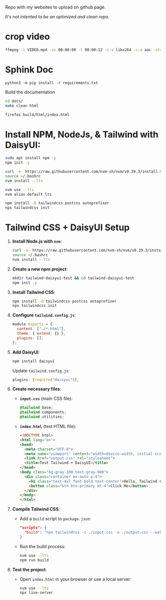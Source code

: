 Repo with my websites to upload on github page.

*It's not intented to be an optimized and clean repo.*

# crop video
```sh
ffmpeg -i VIDEO.mp4 -ss 00:00:00 -t 00:00:12 -c:v libx264 -c:a aac -strict experimental output.mp4
```

# Sphink Doc

```
python3 -m pip install -r requirements.txt
```

Build the documentation

```sh
cd docs/
make clean html
```

```sh
firefox build/html/index.html
```

# Install NPM, NodeJs, & Tailwind with DaisyUI:

```sh
sudo apt install npm -y
npm init -y

curl -o- https://raw.githubusercontent.com/nvm-sh/nvm/v0.39.3/install.sh | bash
source ~/.bashrc
nvm install --lts

nvm use --lts
nvm alias default lts
```

```sh
npm install -D tailwindcss postcss autoprefixer
npx tailwindcss init
```

# Tailwind CSS + DaisyUI Setup

1. **Install Node.js with `nvm`**:

   ```bash
   curl -o- https://raw.githubusercontent.com/nvm-sh/nvm/v0.39.3/install.sh | bash
   source ~/.bashrc
   nvm install --lts
   ```
2. **Create a new npm project**:

   ```bash
   mkdir tailwind-daisyui-test && cd tailwind-daisyui-test
   npm init -y
   ```
3. **Install Tailwind CSS**:

   ```bash
   npm install -D tailwindcss postcss autoprefixer
   npx tailwindcss init
   ```
4. **Configure `tailwind.config.js`**:

   ```javascript
   module.exports = {
     content: ["./*.html"],
     theme: { extend: {} },
     plugins: [],
   };
   ```
5. **Add DaisyUI**:

   ```bash
   npm install daisyui
   ```
   Update `tailwind.config.js`:

   ```javascript
   plugins: [require("daisyui")],
   ```
6. **Create necessary files**:

   - **`input.css`** (main CSS file):
     ```css
     @tailwind base;
     @tailwind components;
     @tailwind utilities;
     ```
   - **`index.html`** (test HTML file):
     ```html
     <!DOCTYPE html>
     <html lang="en">
     <head>
       <meta charset="UTF-8">
       <meta name="viewport" content="width=device-width, initial-scale=1.0">
       <link href="output.css" rel="stylesheet">
       <title>Test Tailwind + DaisyUI</title>
     </head>
     <body class="bg-gray-100 text-gray-900">
       <div class="container mx-auto p-4">
         <h1 class="text-4xl font-bold text-center">Hello, Tailwind + DaisyUI!</h1>
         <button class="btn btn-primary mt-4">Click Me</button>
       </div>
     </body>
     </html>
     ```
7. **Compile Tailwind CSS**:

   - Add a `build` script to `package.json`:
     ```json
     "scripts": {
       "build": "npx tailwindcss -i ./input.css -o ./output.css --watch"
     }
     ```
   - Run the build process:
     ```bash
     nvm use --lts
     npm run build
     ```
8. **Test the project**:

   - Open `index.html` in your browser or use a local server:
     ```bash
     nvm use --lts
     npx live-server
     ```
